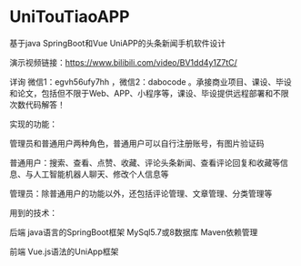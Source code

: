 # UniTouTiaoAPP
基于java SpringBoot和Vue UniAPP的头条新闻手机软件设计

演示视频链接：https://www.bilibili.com/video/BV1dd4y1Z7tC/

详询 微信1：egvh56ufy7hh ，微信2：dabocode 。承接商业项目、课设、毕设和论文，包括但不限于Web、APP、小程序等，课设、毕设提供远程部署和不限次数代码解答！

实现的功能：

管理员和普通用户两种角色，普通用户可以自行注册账号，有图片验证码

普通用户：搜索、查看、点赞、收藏、评论头条新闻、查看评论回复和收藏等信息、与人工智能机器人聊天、修改个人信息等

管理员：除普通用户的功能以外，还包括评论管理、文章管理、分类管理等

用到的技术：

后端 java语言的SpringBoot框架 MySql5.7或8数据库 Maven依赖管理

前端 Vue.js语法的UniApp框架
